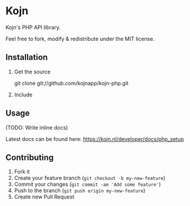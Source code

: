 # Kojn

Kojn's PHP API library.

Feel free to fork, modify & redistribute under the MIT license.

## Installation

1) Get the source

    git clone git://github.com/kojnapp/kojn-php.git

2) Include

    <?php include_onnce('kojn.php'); ?>


## Usage

(TODO: Write inline docs)

Latest docs can be found here: https://kojn.nl/developer/docs/php_setup

## Contributing

1. Fork it
2. Create your feature branch (`git checkout -b my-new-feature`)
3. Commit your changes (`git commit -am 'Add some feature'`)
4. Push to the branch (`git push origin my-new-feature`)
5. Create new Pull Request
